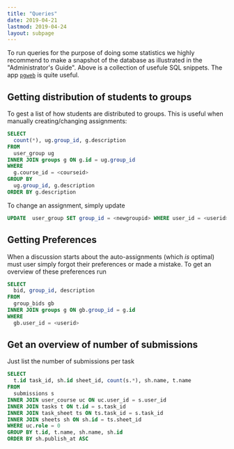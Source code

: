 ```yaml
---
title: "Queries"
date: 2019-04-21
lastmod: 2019-04-24
layout: subpage
---
```


To run queries for the purpose of doing some statistics we highly recommend to make a snapshot of the database as illustrated in the "Administrator's Guide". Above is a collection of usefule SQL snippets. The app [`pgweb`](http://sosedoff.github.io/pgweb/) is quite useful.

## Getting distribution of students to groups

To gest a list of how students are distributed to groups. This is useful when manually creating/changing assignments:

```sql
SELECT
  count(*), ug.group_id, g.description
FROM
  user_group ug
INNER JOIN groups g ON g.id = ug.group_id
WHERE
  g.course_id = <courseid>
GROUP BY
  ug.group_id, g.description
ORDER BY g.description

```

To change an assignment, simply update

```sql
UPDATE  user_group SET group_id = <newgroupid> WHERE user_id = <userid>
```


## Getting Preferences

When a discussion starts about the auto-assignments (which *is* optimal) must user simply forgot their preferences or made a mistake. To get an overview of these preferences run

```sql
SELECT
  bid, group_id, description
FROM
  group_bids gb
INNER JOIN groups g ON gb.group_id = g.id
WHERE
  gb.user_id = <userid>
```

## Get an overview of number of submissions

Just list the number of submissions per task

```sql
SELECT
  t.id task_id, sh.id sheet_id, count(s.*), sh.name, t.name
FROM
  submissions s
INNER JOIN user_course uc ON uc.user_id = s.user_id
INNER JOIN tasks t ON t.id = s.task_id
INNER JOIN task_sheet ts ON ts.task_id = s.task_id
INNER JOIN sheets sh ON sh.id = ts.sheet_id
WHERE uc.role = 0
GROUP BY t.id, t.name, sh.name, sh.id
ORDER BY sh.publish_at ASC
```